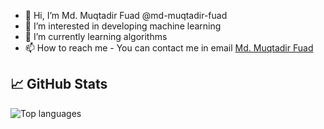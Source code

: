 - 👋 Hi, I’m Md. Muqtadir Fuad @md-muqtadir-fuad
- 👀 I’m interested in developing machine learning
- 🌱 I’m currently learning algorithms
- 📫 How to reach me - You can contact me in email <a href="mailto:mmfuad01@gmail.com">Md. Muqtadir Fuad</a>

<!--[![GitHub Streak](https://github-readme-streak-stats.herokuapp.com?user=md-muqtadir-fuad&theme=highcontrast&hide_border=true&date_format=M%20j%5B%2C%20Y%5D)](https://git.io/streak-stats)-->
<!---
md-muqtadir-fuad/md-muqtadir-fuad is a ✨ special ✨ repository because its `README.md` (this file) appears on your GitHub profile.
You can click the Preview link to take a look at your changes.
<a href="https://github.com/md-muqtadir-fuad/md-muqtadir-fuad">
  <img align="center" src="https://github-readme-stats.vercel.app/api/top-langs/?username=md-muqtadir-fuad&hide=java,html,tex&title_color=ffffff&text_color=c9cacc&icon_color=2bbc8a&bg_color=1d1f21&langs_count=3" />



<a href="https://github.com/md-muqtadir-fuad/md-muqtadir-fuad">
  <img align="center" src="https://github-readme-stats.vercel.app/api/top-langs/?username=md-muqtadir-fuad&hide=jupyter%20notebook&title_color=ffffff&text_color=c9cacc&icon_color=2bbc8a&bg_color=1d1f21&langs_count=5" />
</a>
<a href="https://github.com/md-muqtadir-fuad/md-muqtadir-fuad">
  <img align="center" src="https://github-readme-stats.vercel.app/api?username=md-muqtadir-fuad&show_icons=true&line_height=27&count_private=true&title_color=ffffff&text_color=c9cacc&icon_color=2bbc8a&bg_color=1d1f21" alt="Fuad's GitHub Stats" />
</a>-->
## &#x1f4c8; GitHub Stats
<div>
  <!--<img src="https://github-readme-stats.vercel.app/api?username=md-muqtadir-fuad&show_icons=true&theme=tokyonight" alt="GitHub stats"/>-->
  <img src="https://github-readme-stats.vercel.app/api/top-langs/?username=md-muqtadir-fuad&hide=jupyter%20notebook&layout=compact&theme=tokyonight" alt="Top languages"/>
</div>

